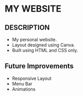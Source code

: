 # MY WEBSITE

## DESCRIPTION
- My personal website.
- Layout designed using Canva.
- Built using HTML and CSS only.

## Future Improvements
- Responsive Layout
- Menu Bar
- Animations
